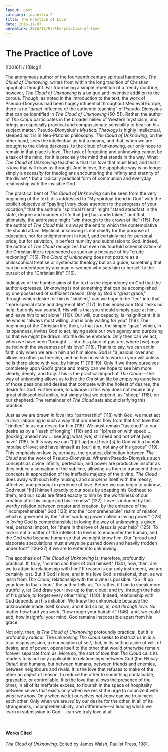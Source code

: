 ```yaml
---
layout: post
category: juvenilia-2
title: The Practice of Love
date: 2016-11-07
permalink: 2016/11/07/the-practice-of-love 
---
```


# The Practice of Love

[[2016]] / [[Blog]]

The anonymous author of the fourteenth century spiritual handbook, *The Cloud of Unknowing,* writes from within the long tradition of Christian apophatic thought. Far from being a simple repetition of a trendy doctrine, however, *The Cloud of Unknowing* is a unique and inventive addition to the corpus. Though, as noted in the introduction to the text, the work of Pseudo-Dionysius had been hugely influential throughout Medieval Europe, there is no "*direct* influence of the authentic teaching" of Pseudo-Dionysius that can be identified in *The Cloud of Unknowing* (50-51)*.* Rather, the author of *The Cloud* participates in the broader milieu of Western mysticism, and brings an especially practical and compassionate sensibility to bear on his subject matter. Pseudo-Dionysius's *Mystical Theology* is highly intellectual, steeped as it is in Neo-Platonic philosophy. *The Cloud of Unknowing,* on the other hand, sees the intellectual as but a means, and that, when we are brought to the divine darkness, to the cloud of unknowing, our only hope to remain in that place is love. The task of forgetting and unknowing cannot be a task of the mind, for it is precisely the mind that stands in the way. What *The Cloud of Unknowing* teaches is that it is *love* that must lead, and that it is *love* that will draw us through. And in love, the apophatic way is no longer simply a *necessity* for theologians encountering the infinity and eternity of the divine*,* but a radically practical form of communion and everyday relationship with the invisible God.

The practical bent of *The Cloud of Unknowing* can be seen from the very beginning of the text: it is addressed to "My spiritual friend in God" with the explicit objective of "pay\[ing\] very close attention to the progress of your vocation," that the author's "spiritual friend" might "stand steadfast in the state, degree and manner of life that \[he\] has undertaken," and that, ultimately, the addressee might "win through to the crown of life" (115). For the author of *The Cloud* this is always the end to which the contemplative life should attain. Mystical unknowing is not chiefly for the purpose of education, nor for enlightenment in itself, and certainly not for personal pride, but for salvation, in perfect humility and submission to God. Indeed, the author of *The Cloud* recognizes that even his fourfold schematization of the Christian life is represented as such only because of his "crude reckoning" (115). *The Cloud of Unknowing* does not posture as a philosophical treatise or systematic theology but as a guide, something that can be understood by any man or women who sets him or herself to the pursuit of the "Christian life" (116).

Indicative of the humble aims of the text is the dependency on God that the author expresses. Unknowing is not something that can be accomplished by one possessed of sufficient reason. Only by God's "great grace," through which desire for him is "kindled," can we hope to be "led" into that "more special state and degree of life" (117). In this endeavour God "asks no help, but only you yourself. His will is that you should simply gaze at him, and leave him to act alone" (119). Our will, our capacity, is insignificant: it is he who is "always most willing, and is only waiting for you" (119). The beginning of the Christian life, then, is that *turn*, the simple "gaze" which, in its openness, invites God to act, laying aside our own agency and purposing so that we might be drawn into the divine embrace. Only then can we act, when we have been "brought \... into this place of pasture, where \[we\] may be fed with the sweetness of his love" (118). That is to say, we can act in faith only when we are in him and him alone. God is "a jealous lover and allows no other partnership, and he has no wish to work in your will unless he is there alone with you, by himself" (118-19). Only if we throw ourselves completely upon God's grace and mercy can we hope to see him more clearly, deeply, and truly. This is the practical import of *The Cloud*---the way of unknowing allows us to live the Christian life by emptying ourselves of those passions and desires that compete with the holiest of desires, the desire for God. Furthermore, to *unknow* in this way does not require any great philosophical ability, but simply that we depend, as "sheep" (118), on our shepherd. The remainder of *The Cloud* sets about clarifying this practice.

Just as we are drawn *in love* into "partnership" (118) with God, we must act *in love,* labouring in such a way that our deeds flow from that first love that "kindled" in us our desire for him (116). We must remain "fastened" to our desire as by a "leash of longing" (116) and so "\[p\]ress on with speed \... \[looking\] ahead now \... see\[ing\] what \[we\] still need and not what \[we\] have" (118). In this way we can "\[l\]ift up \[our\] heart\[s\] to God with a humble impulse of love; and have himself as \[our\] aim, not any of his goods" (119). This emphasis on love is, perhaps, the greatest distinction between *The Cloud* and the work of Pseudo-Dionysius. Wherein Pseudo-Dionysius such concepts as divine infinity, perfection, and power are productive insofar as they induce a sensation of the sublime, allowing us then to transcend those concepts in appreciation of the ineffable majesty of the divine, *The Cloud* does away with such lofty musings and concerns itself with the messy, affective, and personal experience of love. Before we can begin to unknow, God must "fit\[\] himself exactly to our souls by adapting his Godhead to them; and our souls are fitted exactly to him by the worthiness of our creation after his image and his likeness" (122). Love is induced by this *worthy* relation between creator and creation, by the entrance of the "incomprehensible" God (123) into the "comprehensible" realm of relation, which is governed by the "chief working power called a loving power" (123). In *loving* God is comprehensible; in loving the way of unknowing is given real, personal import, for "there in the love of Jesus is your help" (125). To love is not a matter of the intellect; to love is to encounter the human, and the God who became human so that we might know him. Our "proud and elaborate speculations must always be pushed down and heavily trodden under foot" (126-27) if we are to enter into unknowing.

The apophasis of *The Cloud of Unknowing* is, therefore, profoundly practical. If, truly, "no man can think of God himself" (130), how, then, are we to attain to relationship with him? If reason is our only instrument, we are certainly lost. But if God is love, and in his love God is relational, then, as we learn from *The Cloud,* relationship with the divine is possible. "So lift up your love to that cloud," the author tells us, "or rather, if I am to speak more truthfully, let God draw your love up to that cloud; and try, through the help of his grace, to forget every other thing" (140). Indeed, relationship with God depends on his initiation. We know the unknowable because the unknowable made itself known, and it did so *as, in, and through love.* No matter how hard you work, "how rough your hairshirt" (146), and, we could add, how insightful your mind, God remains inaccessible apart from his grace.

Not only, then, is *The Cloud of Unknowing* profoundly practical, but it is profoundly *radical*. The unknowing *The Cloud* seeks to instruct us in is a total dispossession, a renunciation of self, that, in its setting aside of will, of desire, and of power, opens itself to the other that would otherwise remain forever separate from us. More so, the sort of love that *The Cloud* calls its readers to is not only applicable to relationships between God (the *Wholly Other*) and humans, but between humans, between friends and enemies, between neighbours and rivals. It is the love that refuses to make of the other an object of reason, to reduce the other to something containable, graspable, or controllable. It is the love that allows the presence of the other, in all of its ineffable excess, to flourish in the space of hospitality between selves that exists only when we resist the urge to colonize it with *what we know.* Only when we let ourselves *not know* can we truly meet each other. Only when we are *led* by our desire for the other, in all of its strangeness, incomprehensibility, and difference---a leading which we learn in submission to God---can we truly love at all.

<br>

#### Works Cited

*The Cloud of Unknowing.* Edited by James Walsh, Paulist Press, 1981.

